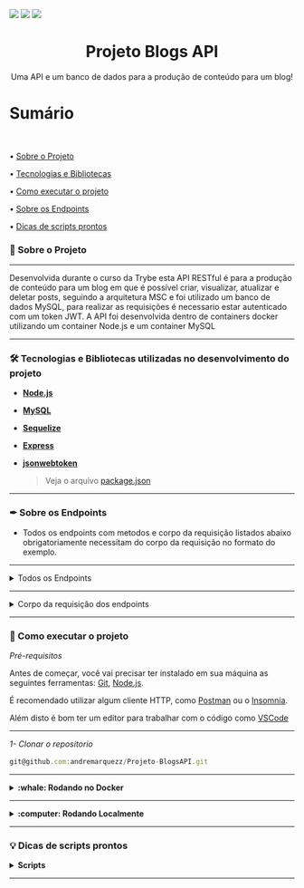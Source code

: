 <img src="https://img.shields.io/github/issues/andremarquezz/Projeto-BlogsAPI"/> <img src="https://img.shields.io/github/forks/andremarquezz/Projeto-BlogsAPI"/> <img src="https://img.shields.io/github/stars/andremarquezz/Projeto-BlogsAPI"/>

<h1 align="center">Projeto Blogs API</h1>
<p align="center">Uma API e um banco de dados para a produção de conteúdo para um blog!</p>

# Sumário

</br>

• [Sobre o Projeto](#-sobre-o-projeto)

• [Tecnologias e Bibliotecas](#-tecnologias-e-bibliotecas-utilizadas-no-desenvolvimento-do-projeto)

• [Como executar o projeto](#-como-executar-o-projeto)

• [Sobre os Endpoints](#-sobre-os-endpoints)

• [Dicas de scripts prontos](#-dicas-de-scripts-prontos)

### 📃 Sobre o Projeto

---

<p>Desenvolvida durante o curso da Trybe esta API RESTful é para a produção de conteúdo para um blog em que é possível criar, visualizar, atualizar e deletar posts, seguindo a arquitetura MSC e foi utilizado um banco de dados MySQL, para realizar as requisições é necessario estar autenticado com um token JWT.
A API foi desenvolvida dentro de containers docker utilizando um container Node.js e um container MySQL</p>

---

### 🛠 Tecnologias e Bibliotecas utilizadas no desenvolvimento do projeto

- **[Node.js](https://nodejs.org/en/)**

- **[MySQL](https://www.mysql.com/products/workbench/)**

- **[Sequelize](https://sequelize.org/docs/v6/getting-started/)**

- **[Express](http://expressjs.com/pt-br/)**

- **[jsonwebtoken](https://jwt.io/)**

  > Veja o arquivo [package.json](https://github.com/andremarquezz/Projeto-BlogsAPI/blob/main/package.json)


---


### ✒ Sobre os Endpoints

 - Todos os endpoints com metodos e corpo da requisição listados abaixo obrigatoriamente necessitam do corpo da requisição no formato do exemplo.

---
<details>
  <summary>Todos os Endpoints</summary>
  <img src="https://github.com/andremarquezz/Projeto-BlogsAPI/blob/main/rotas.png"/>
  
  </details>
  
  ---
  
 <details>
  <summary>Corpo da requisição dos endpoints</summary>
  
  </br>
  
   <details>
  <summary><strong>/login</strong></summary>
  
  ```json
 {
  "email": "lewishamilton@gmail.com",
  "password": "123456"
}
```

---
  </details>
  
  </br>
  
  <details>
  <summary><strong>/user</strong></summary>
  
  ### post
  
 ```json
 {
  "displayName": "Brett Wiltshire",
  "email": "brett@email.com",
  "password": "123456",
  "image": "http://4.bp.blogspot.com/_YA50adQ-7vQ/S1gfR_6ufpI/AAAAAAAAAAk/1ErJGgRWZDg/S45/brett.png"
}
```

---

  </details>
  
  </br>
  
  <details>
  <summary><strong>/categories</strong></summary>
  
   ### post
  
 ```json
 {
  "name": "Typescript"
}
```

---

</details>

</br>
  
   <details>
  <summary><strong>/post/{id}</strong></summary>
  
   ### put
  
 ```json
{
  "title": "Latest updates, August 1st",
  "content": "The whole text for the blog post goes here in this key"
}
```

---
  </details>
  
  </details>

---

### 🚀 Como executar o projeto

_Pré-requisitos_

Antes de começar, você vai precisar ter instalado em sua máquina as seguintes ferramentas:
[Git](https://git-scm.com),
[Node.js](https://nodejs.org/en/).

É recomendado utilizar algum cliente HTTP, como [Postman](https://www.postman.com/) ou o [Insomnia](https://insomnia.rest/download).

Além disto é bom ter um editor para trabalhar com o código como [VSCode](https://code.visualstudio.com/)

---

_1- Clonar o repositorio_

```jsx
git@github.com:andremarquezz/Projeto-BlogsAPI.git
```

---


<details>
  <summary><strong>:whale: Rodando no Docker</strong></summary><br />
  
  ## Com Docker
 
 
_Rode o serviço `node` com o comando_

```jsx
docker-compose up -d
```

- Esse serviço irá inicializar dois containers chamados `blogs_api e blogs_api_db`, respectivamente.
  - A partir daqui você pode rodar o container via CLI ou abri-lo no VS Code.

_Via CLI use o comando_
```jsx
docker exec -it blogs_api bash
```
- Ele te dará acesso ao terminal interativo do container blogs_api(node) criado pelo compose, que está rodando em segundo plano.

_Instale as dependências `dentro do container` com_

```jsx
npm install
```

⚠️Atenção: Caso opte por utilizar o Docker, TODOS os scripts disponíveis no package.json devem ser executados DENTRO do container, ou seja, no terminal que aparece após a execução do comando docker exec.
  
  </details>
  
---
  
<details>
  <summary><strong>:computer: Rodando Localmente</strong></summary><br />
 
 _Instale as dependências com o comando_
 
 ```jsx
npm install
```
- Para rodar o projeto desta forma, **obrigatoriamente** você deve ter o `node` instalado em seu computador.
  - Recomenda-se a versão `^16`
  
 ⚠️Atenção: Não esqueça de renomear/configurar o arquivo .env.example
</details>

---

### 💡 Dicas de scripts prontos
<details>
  <summary><strong>Scripts</strong></summary><br />

  - Criar o banco de dados e gerar as tabelas:
  ```sh
    npm run prestart
  ```
  
   - Popular o o banco de dados:
  ```sh
    npm run seed
  ```

  - Dropar o banco de dados:
  ```sh
    npm run drop
  ```

  - Iniciar o servidor Node:
  ```sh
    npm start
  ```

  - Iniciar o servidor Node com nodemon:
  ```sh
    npm run dev
  ```
  
  - Rodar os testes:
  ```sh
    npm test
  ```
  
  - Rodar coverage para ver a cobertura dos testes:
  ```sh
    npm run test:coverage
  ```

  <br />
</details>

---
